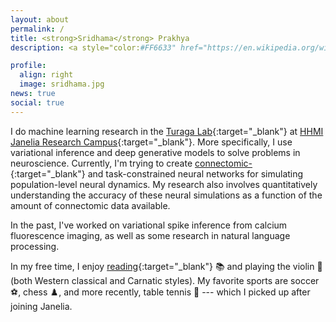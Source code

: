 ```yaml
---
layout: about
permalink: /
title: <strong>Sridhama</strong> Prakhya
description: <a style="color:#FF6633" href="https://en.wikipedia.org/wiki/International_Alphabet_of_Sanskrit_Transliteration" target="_blank">IAST:</a> śrī-dhā-ma pra-khya <audio id="pronunciation"><source src="assets/audio/translate_tts.mp3" type="audio/mpeg"></audio><a class="fas fa-volume-up" alt=" pronunciation generated using Google Translate" onclick="pronounceName()"></a><script>var x = document.getElementById("pronunciation");function pronounceName(){x.play();}</script>

profile:
  align: right
  image: sridhama.jpg
news: true
social: true
---
```

I do machine learning research in the [Turaga Lab](https://www.janelia.org/lab/turaga-lab){:target="_blank"} at [HHMI Janelia Research Campus](https://www.janelia.org){:target="_blank"}. More specifically, I use variational inference and deep generative models to solve problems in neuroscience. Currently, I'm trying to create [connectomic-](https://en.wikipedia.org/wiki/Connectome){:target="_blank"} and task-constrained neural networks for simulating population-level neural dynamics. My research also involves quantitatively understanding the accuracy of these neural simulations as a function of the amount of connectomic data available.

In the past, I've worked on variational spike inference from calcium fluorescence imaging, as well as some research in natural language processing.

In my free time, I enjoy [reading](https://www.goodreads.com/sridhama){:target="_blank"} 📚 and playing the violin 🎻 (both Western classical and Carnatic styles). My favorite sports are soccer ⚽, chess ♟️, and more recently, table tennis 🏓 --- which I picked up after joining Janelia.

